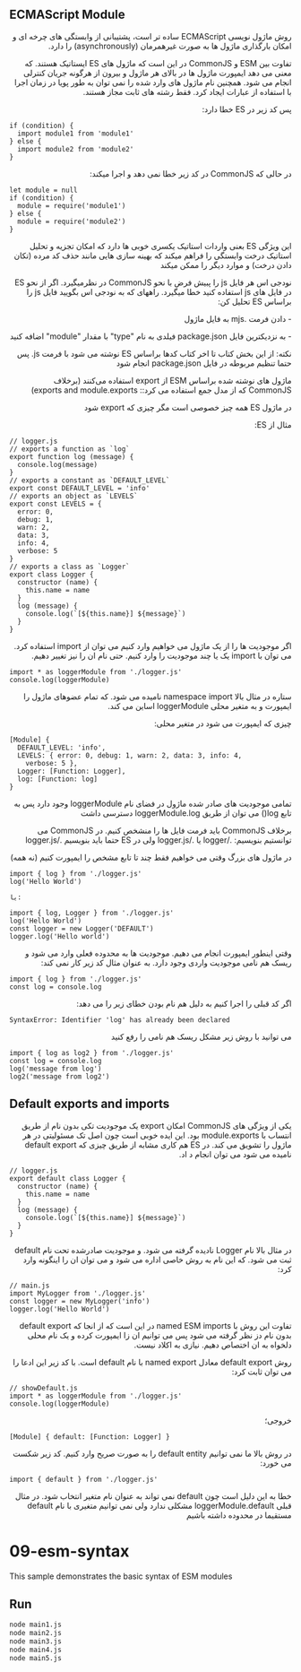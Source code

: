 ## ECMAScript Module

<p dir="rtl" align="right">
روش ماژول نویسی ECMAScript ساده تر است، پشتیبانی از وابستگی های چرخه ای و امکان بارگذاری ماژول ها به صورت غیرهمرمان (asynchronously) را دارد.
</p>

<p dir="rtl" align="right">
تفاوت بین ESM و CommonJS در این است که ماژول های ES ایستاتیک هستند. که معنی می دهد ایمپورت ماژول ها در بالای هر ماژول و بیرون از هرگونه جریان کنترلی  انجام می شود. همچنین نام ماژول های وارد شده را نمی توان به طور پویا در زمان اجرا با استفاده از عبارات ایجاد کرد. فقط رشته های ثابت مجاز هستند.
</p>

<p dir="rtl" align="right">
پس کد زیر در ES خطا دارد:
</p>

```
if (condition) {
  import module1 from 'module1'
} else {
  import module2 from 'module2'
}
```

<p dir="rtl" align="right">
در حالی که CommonJS در کد زیر خطا نمی دهد و اجرا میکند:
</p>

```
let module = null
if (condition) {
  module = require('module1')
} else {
  module = require('module2')
}
```

<p dir="rtl" align="right">
این ویژگی ES بعنی واردات استاتیک یکسری خوبی ها دارد که امکان تجزیه و تحلیل استاتیک درخت وابستگی را فراهم میکند که بهینه سازی هایی مانند حذف کد مرده (تکان دادن درخت) و موارد دیگر را ممکن میکند
</p>

<p dir="rtl" align="right">
نودجی اس هر فایل js را پبیش فرض با نحو CommonJS در نظرمیگیرد. اگر از نحو ES در فایل های js استفاده کنید خطا میگیرد. راههای که به نودجی اس بگویید فایل js را براساس ES تحلیل کن:
</p>

<p dir="rtl" align="right">
- دادن فرمت .mjs به فایل ماژول
</p>

<p dir="rtl" align="right">
- به نزدیکترین فایل package.json فیلدی به نام "type" با مقدار "module" اضافه کنید
</p>

<p dir="rtl" align="right">
نکته: از این بخش کتاب تا اخر کتاب کدها براساس ES نوشته می شود با فرمت js. پس حتما تنظیم مربوطه در فایل package.json انجام شود
</p>

<p dir="rtl" align="right">
ماژول های نوشته شده براساس  ESM از  export استفاده می‌کنند (برخلاف  CommonJS که از مدل جمع استفاده می کرد::  exports and module.exports)
</p>

<p dir="rtl" align="right">
در ماژول ES همه چیز خصوصی است مگر چیزی که export شود
</p>

<p dir="rtl" align="right">
مثال از ES:
</p>

```
// logger.js
// exports a function as `log`
export function log (message) {
  console.log(message)
}
// exports a constant as `DEFAULT_LEVEL`
export const DEFAULT_LEVEL = 'info'
// exports an object as `LEVELS`
export const LEVELS = {
  error: 0,
  debug: 1,
  warn: 2,
  data: 3,
  info: 4,
  verbose: 5
}
// exports a class as `Logger`
export class Logger {
  constructor (name) {
    this.name = name
  }
  log (message) {
    console.log(`[${this.name}] ${message}`)
  }
}
```

<p dir="rtl" align="right">
اگر موجودیت ها را از یک ماژول می خواهیم وارد کنیم می توان از import استفاده کرد.  می توان با import یک یا چند موجودیت را وارد کنیم. حتی نام ان را نیز تغییر دهیم.
</p>

```
import * as loggerModule from './logger.js'
console.log(loggerModule)
```

<p dir="rtl" align="right">
ستاره در مثال بالا namespace import نامیده می شود. که تمام عضوهای ماژول را ایمپورت و به متغیر محلی loggerModule اساین می کند.
</p>

<p dir="rtl" align="right">
چیزی که ایمپورت می شود در متغیر محلی:
</p>

```
[Module] {
  DEFAULT_LEVEL: 'info',
  LEVELS: { error: 0, debug: 1, warn: 2, data: 3, info: 4,
    verbose: 5 },
  Logger: [Function: Logger],
  log: [Function: log]
}
```

<p dir="rtl" align="right">
تمامی موجودیت های صادر شده ماژول در فضای نام loggerModule وجود دارد پس به تابع  log()  می توان از طریق loggerModule.log دسترسی داشت
</p>

<p dir="rtl" align="right">
برخلاف CommonJS باید فرمت فایل ها را منشخص کنیم. در CommonJS می توانستیم بنویسیم:  ./logger یا ./logger.js  ولی در ES حتما باید بنویسیم ./logger.js
</p>

<p dir="rtl" align="right">
در ماژول های بزرگ وقتی می خواهیم فقط چند تا تابع مشخص را ایمپورت کنیم (نه همه)
</p>

```
import { log } from './logger.js'
log('Hello World')

یا:

import { log, Logger } from './logger.js'
log('Hello World')
const logger = new Logger('DEFAULT')
logger.log('Hello world')
```

<p dir="rtl" align="right">
وقتی اینطور ایمپورت انجام می دهیم. موجودیت ها به محدوده فعلی وارد می شود و ریسک هم نامی موجودیت واردی وجود دارد. به عنوان مثال کد زیر کار نمی کند:
</p>

```
import { log } from './logger.js'
const log = console.log
```

<p dir="rtl" align="right">
اگر کد قبلی را اجرا کنیم به دلیل هم نام بودن خطای زیر را می دهد:
</p>

```
SyntaxError: Identifier 'log' has already been declared
```

<p dir="rtl" align="right">
می توانید با روش زیر مشکل ریسک هم نامی را رفع کنید
</p>

```
import { log as log2 } from './logger.js'
const log = console.log
log('message from log')
log2('message from log2')
``` 

## Default exports and imports

<p dir="rtl" align="right">
یکی از ویژگی های CommonJS امکان export یک موجودیت تکی بدون نام از طریق انتساب با module.exports بود. این ایده خوبی است چون اصل تک مسئولیتی در هر ماژول را تشویق می کند. در ES هم کاری مشابه از طریق چیزی که default export نامیده می شود می توان انجام د اد. 
</p>

```
// logger.js
export default class Logger {
  constructor (name) {
    this.name = name
  }
  log (message) {
    console.log(`[${this.name}] ${message}`)
  }
}
```

<p dir="rtl" align="right">
در مثال بالا نام Logger نادیده گرفته می شود. و موجودیت صادرشده تحت نام  default ثبت می شود. که این نام به روش خاصی اداره می شود و می توان ان را اینگونه وارد کرد:
</p>

```
// main.js
import MyLogger from './logger.js'
const logger = new MyLogger('info')
logger.log('Hello World')
```

<p dir="rtl" align="right">
تفاوت این روش با named ESM imports در این است که از انجا که default export  بدون نام دز نظر گرفته می شود پس می توانیم ان زا ایمپورت کرده و یک نام محلی دلخواه به ان اختصاص دهیم. نیازی به اکلاد نیست.
</p>

<p dir="rtl" align="right">
روش default export معادل named export با نام default است. با کد زیر این ادعا را می توان ثابت کرد:
</p>

```
// showDefault.js
import * as loggerModule from './logger.js'
console.log(loggerModule)
```

<p dir="rtl" align="right">
خروجی؛
</p>

```
[Module] { default: [Function: Logger] }
```

<p dir="rtl" align="right">
در روش بالا ما نمی توانیم default entity را به صورت صریح وارد کنیم. کد زیر شکست می خورد:
</p>

```
import { default } from './logger.js'
```

<p dir="rtl" align="right">
خطا به این دلیل است چون default نمی تواند به عنوان نام متغیر انتخاب شود. در مثال قبلی loggerModule.default مشکلی ندارد ولی نمی توانیم متغیری با نام default مستقیما در محدوده داشته باشیم
</p>



# 09-esm-syntax

This sample demonstrates the basic syntax of ESM modules

## Run

```bash
node main1.js
node main2.js
node main3.js
node main4.js
node main5.js
```
